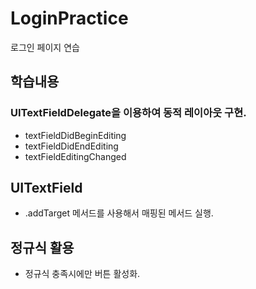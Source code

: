 # LoginPractice
로그인 페이지 연습
## 학습내용
### UITextFieldDelegate을 이용하여 동적 레이아웃 구현.
  - textFieldDidBeginEditing
  - textFieldDidEndEditing
  - textFieldEditingChanged
## UITextField
  - .addTarget 메서드를 사용해서 매핑된 메서드 실행.
## 정규식 활용
  - 정규식 충족시에만 버튼 활성화.
